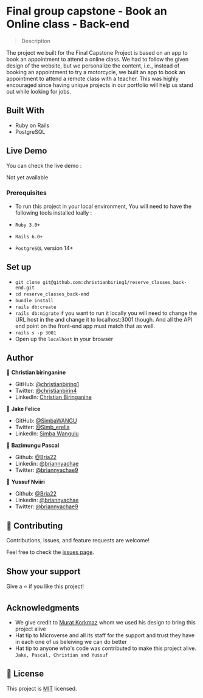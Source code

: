 # Final group capstone - Book an Online class - Back-end

> Description

The project we built for the Final Capstone Project is based on an app to book an appointment to attend a online class. We had to follow the given design of the website, but we personalize the content, i.e., instead of booking an appointment to try a motorcycle, we built an app to book an appointment to attend a remote class with a teacher. This was highly encouraged since having unique projects in our portfolio will help us stand out while looking for jobs.

## Built With

- Ruby on Rails
- PostgreSQL

## Live Demo

You can check the live demo :

Not yet available

### Prerequisites

- To run this project in your local environment, You will need to have the following tools installed loally :

- `Ruby 3.0+`
- `Rails 6.0+`
- `PostgreSQL` version 14+

## Set up

- `git clone git@github.com:christianbiring1/reserve_classes_back-end.git`
- `cd reserve_classes_back-end`
- `bundle install`
- `rails db:create`
- `rails db:migrate`
if you want to run it locally you will need to change the URL host in the and change it to localhost:3001 though. And all the API end point on the front-end app must match that as well.
- `rails s -p 3001`
- Open up the `localhost` in your browser

## Author

👤 **Christian biringanine**

- GitHub: [@christianbiring1](https://github.com/christianbiring1)
- Twitter: [@christianbirin4](https://twitter.com/christianbirin4)
- LinkedIn: [Christian Biringanine](https://linkedin.com/in/christian-biringanine/)

👤 **Jake Felice**

- GitHub: [@SimbaWANGU](https://github.com/)
- Twitter: [@Simb_erella](https://twitter.com/)
- LinkedIn: [Simba Wangulu](https://linkedin.com/in//)

👤 **Bazimungu Pascal**

- Github: [@Bria22](https://github.com/)
- Linkedin: [@briannyachae](https://www.linkedin.com/in//)
- Twitter: [@briannyachae9](https://twitter.com/)

👤 **Yussuf Nviiri**

- Github: [@Bria22](https://github.com/)
- Linkedin: [@briannyachae](https://www.linkedin.com/in//)
- Twitter: [@briannyachae9](https://twitter.com/)

## 🤝 Contributing

Contributions, issues, and feature requests are welcome!

Feel free to check the [issues page](https://github.com/christianbiring1/reserve_classes_front-end/issues).

## Show your support

Give a ⭐️ if you like this project!

## Acknowledgments

- We give credit to [Murat Korkmaz](https://www.behance.net/muratk) whom we used his design to bring this project alive
- Hat tip to Microverse and all its staff for the support and trust they have in each one of us beleiving we can do better
- Hat tip to anyone who's code was contributed to make this project alive. `Jake, Pascal, Christian and Yussuf`

## 📝 License

This project is [MIT](./MIT.md) licensed.
